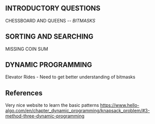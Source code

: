 ## INTRODUCTORY QUESTIONS ##
CHESSBOARD AND QUEENS -- *BITMASKS*

## SORTING AND SEARCHING ##
MISSING COIN SUM 

## DYNAMIC PROGRAMMING ##
Elevator Rides - Need to get better understanding of bitmasks

## References 
Very nice website to learn the basic patterns
https://www.hello-algo.com/en/chapter_dynamic_programming/knapsack_problem/#3-method-three-dynamic-programming 